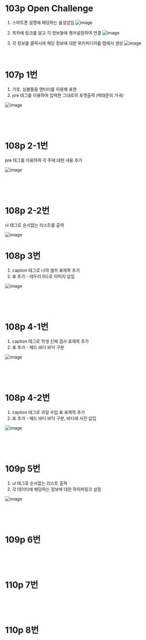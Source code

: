 # 103p Open Challenge

1. 스마트폰 설명에 해당하는 음성삽입
![image](https://github.com/rudgh4493/WebProgramming/assets/70314961/bbcc0767-7c3a-43c9-bcf0-36addff3c5f9)


2. 목차에 링크를 달고 각 정보들에 앵커설정하여 연결
![image](https://github.com/rudgh4493/WebProgramming/assets/70314961/d7191daa-51ed-4d92-8f37-53e9fabc68e5)


3. 각 정보를 클릭시에 해당 정보에 대한 위키피디아를 탭에서 생성
![image](https://github.com/rudgh4493/WebProgramming/assets/70314961/9137122d-ac5f-4a77-b976-cc231046efc0)
<br><br><br>

# 107p 1번
1. 기호, 심볼들을 엔터티를 이용해 표현
2. pre 태그를 이용하여 입력한 그대로의 포맷출력 (박태준의 가곡)
  
![image](https://github.com/rudgh4493/WebProgramming/assets/70314961/9d9bae20-acf7-45a0-b95b-dc5fa129317a)

<br><br><br>

# 108p 2-1번

pre 태그를 이용하여 각 주에 대한 내용 추가

![image](https://github.com/rudgh4493/WebProgramming/assets/70314961/d0bff55c-ebdc-4e6f-9334-dbaf6f55ecc4)

<br><br><br>

# 108p 2-2번

ul 태그로 순서없는 리스트를 출력

![image](https://github.com/rudgh4493/WebProgramming/assets/70314961/194587da-5014-4b29-ab9b-508622afeb57)

# 108p 3번

1. caption 태그로 나의 셀카 표제목 추가
2. 표 추가 - 테두리 0으로 이미지 삽입

![image](https://github.com/rudgh4493/WebProgramming/assets/70314961/fe4db2a6-de73-47ea-a121-e57df9bef3ba)

<br><br><br>

# 108p 4-1번

1. caption 태그로 학생 신체 검사 표제목 추가
2. 표 추가 - 헤드 바디 바닥 구분

![image](https://github.com/rudgh4493/WebProgramming/assets/70314961/4ff141ac-c5a8-495f-b848-0ce5fb52b458)

<br><br><br>

# 108p 4-2번

1. caption 태그로 과일 수입 표 표제목 추가
2. 표 추가 - 헤드 바디 바닥 구분, 바디에 사진 삽입

![image](https://github.com/rudgh4493/WebProgramming/assets/70314961/e673fa6c-b8ae-4309-a3ec-63605cad6792)

<br><br><br>

# 109p 5번
1. ul 태그로 순서없는 리스트 출력
2. 각 데이터에 해당하는 정보에 대한 하이퍼링크 설정
   
![image](https://github.com/rudgh4493/WebProgramming/assets/70314961/7660abe4-4bfa-410e-be47-7b69dfeebaeb)

<br><br><br>

# 109p 6번
<br><br><br>

# 110p 7번

<br><br><br>

# 110p 8번

<br><br><br>

